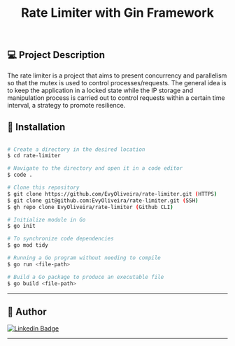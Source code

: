 <h1 align="center">
  Rate Limiter with Gin Framework
</h1>
</br>

## 💻 Project Description

The rate limiter is a project that aims to present concurrency and parallelism so that the mutex is used to control processes/requests. The general idea is to keep the application in a locked state while the IP storage and manipulation process is carried out to control requests within a certain time interval, a strategy to promote resilience.

## 🚀 Installation

```bash

# Create a directory in the desired location
$ cd rate-limiter

# Navigate to the directory and open it in a code editor
$ code .

# Clone this repository
$ git clone https://github.com/EvyOliveira/rate-limiter.git (HTTPS)
$ git clone git@github.com:EvyOliveira/rate-limiter.git (SSH)
$ gh repo clone EvyOliveira/rate-limiter (Github CLI)

# Initialize module in Go
$ go init 

# To synchronize code dependencies
$ go mod tidy

# Running a Go program without needing to compile
$ go run <file-path>

# Build a Go package to produce an executable file
$ go build <file-path>

```
---

## 🦸 Author

[![Linkedin Badge](https://img.shields.io/badge/-evelyncristinioliveira-blue?style=flat-square&logo=Linkedin&logoColor=white&link=https://www.linkedin.com/in/evelyncristinioliveira/)](https://www.linkedin.com/in/evelyncristinioliveira/)

---
